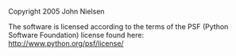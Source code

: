 Copyright 2005 John Nielsen

The software is licensed according to the terms of the PSF (Python Software Foundation) license found here: http://www.python.org/psf/license/